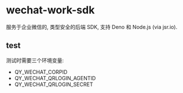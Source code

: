 # wechat-work-sdk

服务于企业微信的, 类型安全的后端 SDK, 支持 Deno 和 Node.js (via jsr.io).

## test

测试时需要三个环境变量:

- QY_WECHAT_CORPID
- QY_WECHAT_QRLOGIN_AGENTID
- QY_WECHAT_QRLOGIN_SECRET
